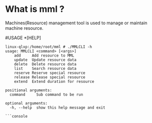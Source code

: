 # What is mml ?
Machines(Resource) management tool is used to manage or maintain machine resource.

#USAGE
*[HELP]
```console
linux-qlxp:/home/root/mml # ./MMLCLI -h
usage: MMLCLI <command> [<args>]
    add     Add resource to MML
    update  Update resource data
    delete  Delete resource data
    list    Search resource data
    reserve Reserve special resource
    release Release special resource
    extend  Extend duration for resource

positional arguments:
  command     Sub command to be run

optional arguments:
  -h, --help  show this help message and exit

```console
